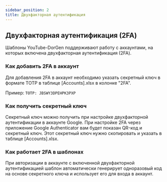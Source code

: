 ```yaml
---
sidebar_position: 2
title: Двухфакторная аутентификация
---
```


## Двухфакторная аутентификация (2FA)

Шаблоны YouTube-DorGen поддерживают работу с аккаунтами, на которых включена двухфакторная аутентификация (2FA).

### Как добавить 2FA в аккаунт

Для добавления 2FA в аккаунт необходимо указать секретный ключ в формате TOTP в таблице [Accounts].xlsx в колонке "2FA".

Пример: `TOTP: JBSWY3DPEHPK3PXP`

### Как получить секретный ключ

Секретный ключ можно получить при настройке двухфакторной аутентификации в аккаунте Google. При настройке 2FA через приложение Google Authenticator вам будет показан QR-код и секретный ключ. Этот секретный ключ нужно скопировать и указать в таблице [Accounts].xlsx.

### Как работает 2FA в шаблонах

При авторизации в аккаунте с включенной двухфакторной аутентификацией шаблон автоматически генерирует одноразовый код на основе секретного ключа и использует его для входа в аккаунт.
